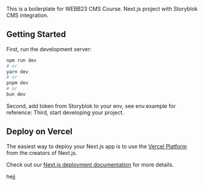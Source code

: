 This is a boilerplate for WEBB23 CMS Course. Next.js project with Storyblok CMS integration.

## Getting Started

First, run the development server:

```bash
npm run dev
# or
yarn dev
# or
pnpm dev
# or
bun dev
```

Second, add token from Storyblok to your env, see env.example for reference:
Third, start developing your project.


## Deploy on Vercel

The easiest way to deploy your Next.js app is to use the [Vercel Platform](https://vercel.com/new?utm_medium=default-template&filter=next.js&utm_source=create-next-app&utm_campaign=create-next-app-readme) from the creators of Next.js.

Check out our [Next.js deployment documentation](https://nextjs.org/docs/deployment) for more details.

hejj
